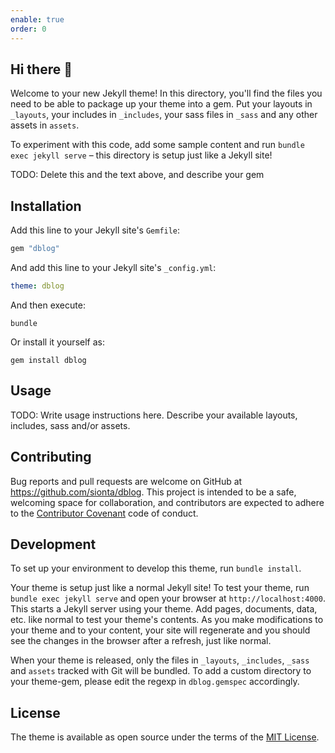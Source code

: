 ```yaml
---
enable: true
order: 0
---
```


## Hi there 👋

Welcome to your new Jekyll theme! In this directory, you'll find the files you need to be able to package up your theme into a gem. Put your layouts in `_layouts`, your includes in `_includes`, your sass files in `_sass` and any other assets in `assets`.

To experiment with this code, add some sample content and run `bundle exec jekyll serve` – this directory is setup just like a Jekyll site!

TODO: Delete this and the text above, and describe your gem

## Installation

Add this line to your Jekyll site's `Gemfile`:

```ruby
gem "dblog"
```

And add this line to your Jekyll site's `_config.yml`:

```yaml
theme: dblog
```

And then execute:

```shell
bundle
```

Or install it yourself as:

```shell
gem install dblog
```

## Usage

TODO: Write usage instructions here. Describe your available layouts, includes, sass and/or assets.

## Contributing

Bug reports and pull requests are welcome on GitHub at <https://github.com/sionta/dblog>. This project is intended to be a safe, welcoming space for collaboration, and contributors are expected to adhere to the [Contributor Covenant](https://www.contributor-covenant.org/) code of conduct.

## Development

To set up your environment to develop this theme, run `bundle install`.

Your theme is setup just like a normal Jekyll site! To test your theme, run `bundle exec jekyll serve` and open your browser at `http://localhost:4000`. This starts a Jekyll server using your theme. Add pages, documents, data, etc. like normal to test your theme's contents. As you make modifications to your theme and to your content, your site will regenerate and you should see the changes in the browser after a refresh, just like normal.

When your theme is released, only the files in `_layouts`, `_includes`, `_sass` and `assets` tracked with Git will be bundled.
To add a custom directory to your theme-gem, please edit the regexp in `dblog.gemspec` accordingly.

## License

The theme is available as open source under the terms of the [MIT License](https://opensource.org/licenses/MIT).
